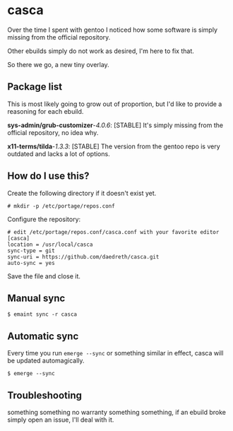 # casca

Over the time I spent with gentoo I noticed how some software is simply missing from the official repository.

Other ebuilds simply do not work as desired, I'm here to fix that.

So there we go, a new tiny overlay.


## Package list

This is most likely going to grow out of proportion, but I'd like to provide a reasoning for each ebuild.

**sys-admin/grub-customizer**-*4.0.6*: [STABLE] It's simply missing from the official repository, no idea why.

**x11-terms/tilda**-*1.3.3*: [STABLE] The version from the gentoo repo is very outdated and lacks a lot of options.


## How do I use this?  

Create the following directory if it doesn't exist yet.
    
    # mkdir -p /etc/portage/repos.conf

Configure the repository:  


    # edit /etc/portage/repos.conf/casca.conf with your favorite editor
    [casca]
    location = /usr/local/casca
    sync-type = git
    sync-uri = https://github.com/daedreth/casca.git
    auto-sync = yes  

Save the file and close it.

## Manual sync

    $ emaint sync -r casca

## Automatic sync

Every time you run `emerge --sync` or something similar in effect, casca will be updated automagically.

    $ emerge --sync

## Troubleshooting

something something no warranty something something, if an ebuild broke simply open an issue, I'll deal with it.


